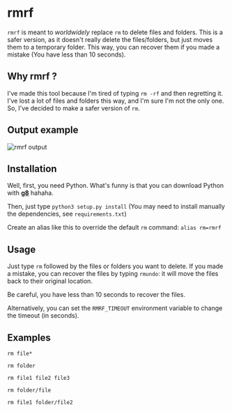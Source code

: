 # rmrf

```rmrf``` is meant to *worldwidely* replace ```rm``` to delete files and folders. This is a safer version, as it doesn't really delete the files/folders, but just moves them to a temporary folder. This way, you can recover them if you made a mistake (You have less than 10 seconds).

## Why rmrf ?

I've made this tool because I'm tired of typing ```rm -rf``` and then regretting it. I've lost a lot of files and folders this way, and I'm sure I'm not the only one. So, I've decided to make a safer version of ```rm```.

## Output example
![rmrf output](img/demo.gif?raw=true "rmrf output")

## Installation
Well, first, you need Python. What's funny is that you can download Python with **[g8](https://www.github.com/MCXIV/g8)** hahaha.

Then, just type
```python3 setup.py install```
(You may need to install manually the dependencies, see ```requirements.txt```)

Create an alias like this to override the default ```rm``` command:
```alias rm=rmrf```

## Usage
Just type ```rm``` followed by the files or folders you want to delete.
If you made a mistake, you can recover the files by typing ```rmundo```: it will move the files back to their original location.

Be careful, you have less than 10 seconds to recover the files.

Alternatively, you can set the ```RMRF_TIMEOUT``` environment variable to change the timeout (in seconds).

## Examples
```rm file*```

```rm folder```

```rm file1 file2 file3```

```rm folder/file```

```rm file1 folder/file2```
